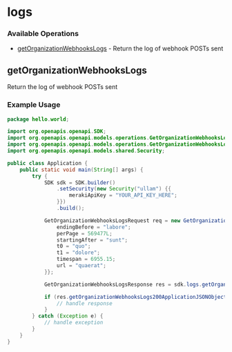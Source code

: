 # logs

### Available Operations

* [getOrganizationWebhooksLogs](#getorganizationwebhookslogs) - Return the log of webhook POSTs sent

## getOrganizationWebhooksLogs

Return the log of webhook POSTs sent

### Example Usage

```java
package hello.world;

import org.openapis.openapi.SDK;
import org.openapis.openapi.models.operations.GetOrganizationWebhooksLogsRequest;
import org.openapis.openapi.models.operations.GetOrganizationWebhooksLogsResponse;
import org.openapis.openapi.models.shared.Security;

public class Application {
    public static void main(String[] args) {
        try {
            SDK sdk = SDK.builder()
                .setSecurity(new Security("ullam") {{
                    merakiApiKey = "YOUR_API_KEY_HERE";
                }})
                .build();

            GetOrganizationWebhooksLogsRequest req = new GetOrganizationWebhooksLogsRequest("atque") {{
                endingBefore = "labore";
                perPage = 569477L;
                startingAfter = "sunt";
                t0 = "quo";
                t1 = "dolore";
                timespan = 6955.15;
                url = "quaerat";
            }};            

            GetOrganizationWebhooksLogsResponse res = sdk.logs.getOrganizationWebhooksLogs(req);

            if (res.getOrganizationWebhooksLogs200ApplicationJSONObjects != null) {
                // handle response
            }
        } catch (Exception e) {
            // handle exception
        }
    }
}
```
